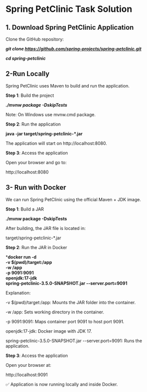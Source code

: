 # Spring PetClinic Task Solution

## 1. Download Spring PetClinic Application

Clone the GitHub repository:

***git clone https://github.com/spring-projects/spring-petclinic.git***

***cd spring-petclinic***

2-Run Locally
--
Spring PetClinic uses Maven to build and run the application.

**Step 1**: Build the project

***./mvnw package -DskipTests***

Note: On Windows use mvnw.cmd package.

**Step 2**: Run the application

**java -jar target/spring-petclinic-*.jar**

The application will start on http://localhost:8080.

**Step 3**: Access the application

Open your browser and go to:

http://localhost:8080

3- Run with Docker
-
We can run Spring PetClinic using the official Maven + JDK image.

**Step 1**: Build a JAR

**./mvnw package -DskipTests**

After building, the JAR file is located in:

target/spring-petclinic-*.jar

**Step 2**: Run the JAR in Docker

***docker run -d \
  -v $(pwd)/target:/app \
  -w /app \
  -p 9091:9091 \
  openjdk:17-jdk \
  spring-petclinic-3.5.0-SNAPSHOT.jar --server.port=9091**
  
Explanation:

-v $(pwd)/target:/app: Mounts the JAR folder into the container.

-w /app: Sets working directory in the container.

-p 9091:9091: Maps container port 9091 to host port 9091.

openjdk:17-jdk: Docker image with JDK 17.

spring-petclinic-3.5.0-SNAPSHOT.jar --server.port=9091: Runs the application.

**Step 3**: Access the application

Open your browser at:

http://localhost:9091

✅ Application is now running locally and inside Docker.
